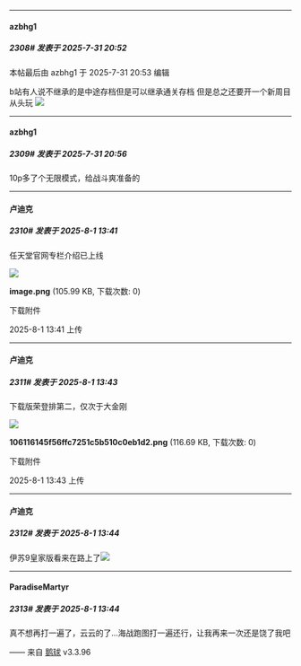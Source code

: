 ﻿
*****

####  azbhg1  
##### 2308#       发表于 2025-7-31 20:52

 本帖最后由 azbhg1 于 2025-7-31 20:53 编辑 

b站有人说不继承的是中途存档但是可以继承通关存档
但是总之还要开一个新周目从头玩
<img src="https://p.sda1.dev/26/8da835d7673196d1237b412fedf182f9/image.jpg" referrerpolicy="no-referrer">


*****

####  azbhg1  
##### 2309#       发表于 2025-7-31 20:56

10p多了个无限模式，给战斗爽准备的


*****

####  卢迪克  
##### 2310#       发表于 2025-8-1 13:41

任天堂官网专栏介绍已上线

<img src="https://img.stage1st.com/forum/202508/01/134133ywiw7f977fk3w7xm.png" referrerpolicy="no-referrer">

<strong>image.png</strong> (105.99 KB, 下载次数: 0)

下载附件

2025-8-1 13:41 上传

*****

####  卢迪克  
##### 2311#       发表于 2025-8-1 13:43

下载版荣登排第二，仅次于大金刚

<img src="https://img.stage1st.com/forum/202508/01/134312lkk398phqk4cq04b.png" referrerpolicy="no-referrer">

<strong>106116145f56ffc7251c5b510c0eb1d2.png</strong> (116.69 KB, 下载次数: 0)

下载附件

2025-8-1 13:43 上传

*****

####  卢迪克  
##### 2312#       发表于 2025-8-1 13:44

伊苏9皇家版看来在路上了<img src="https://static.stage1st.com/image/smiley/face2017/254.png" referrerpolicy="no-referrer">

*****

####  ParadiseMartyr  
##### 2313#       发表于 2025-8-1 13:44

真不想再打一遍了，云云的了…海战跑图打一遍还行，让我再来一次还是饶了我吧

—— 来自 [鹅球](https://www.pgyer.com/GcUxKd4w) v3.3.96

